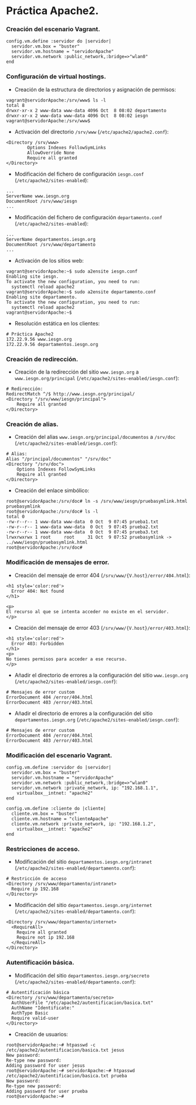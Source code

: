 # Práctica Apache2.
### Creación del escenario Vagrant.
~~~
config.vm.define :servidor do |servidor|  
  servidor.vm.box = "buster"
  servidor.vm.hostname = "servidorApache"
  servidor.vm.network :public_network,:bridge=>"wlan0"
end
~~~

### Configuración de virtual hostings.
- Creación de la estructura de directorios y asignación de permisos:
~~~
vagrant@servidorApache:/srv/www$ ls -l
total 8
drwxr-xr-x 2 www-data www-data 4096 Oct  8 08:02 departamento
drwxr-xr-x 2 www-data www-data 4096 Oct  8 08:02 iesgn
vagrant@servidorApache:/srv/www$ 
~~~

- Activación del directorio `/srv/www` (`/etc/apache2/apache2.conf`):
~~~
<Directory /srv/www>
        Options Indexes FollowSymLinks
        AllowOverride None
        Require all granted
</Directory>
~~~

- Modificación del fichero de configuración `iesgn.conf` (`/etc/apache2/sites-enabled`):
~~~
...
ServerName www.iesgn.org
DocumentRoot /srv/www/iesgn
...
~~~

- Modificación del fichero de configuración `departamento.conf` (`/etc/apache2/sites-enabled`):
~~~
...
ServerName departamentos.iesgn.org
DocumentRoot /srv/www/departamento
...
~~~

- Activación de los sitios web:
~~~
vagrant@servidorApache:~$ sudo a2ensite iesgn.conf
Enabling site iesgn.
To activate the new configuration, you need to run:
  systemctl reload apache2 
vagrant@servidorApache:~$ sudo a2ensite departamento.conf
Enabling site departamento.
To activate the new configuration, you need to run:
  systemctl reload apache2
vagrant@servidorApache:~$
~~~

- Resolución estática en los clientes:
~~~
# Práctica Apache2
172.22.9.56	www.iesgn.org
172.22.9.56	departamentos.iesgn.org
~~~

### Creación de redirección.
- Creación de la redirección del sitio `www.iesgn.org` a `www.iesgn.org/principal` (`/etc/apache2/sites-enabled/iesgn.conf`):
~~~
# Redirección:
RedirectMatch ^/$ http://www.iesgn.org/principal/
<Directory "/srv/www/iesgn/principal">
	Require all granted
</Directory>
~~~

### Creación de alias.
- Creación del alias `www.iesgn.org/principal/documentos` a `/srv/doc` (`/etc/apache2/sites-enabled/iesgn.conf`):
~~~
# Alias:
Alias "/principal/documentos" "/srv/doc"
<Directory "/srv/doc">
	Options Indexes FollowSymLinks
	Require all granted
</Directory>
~~~

- Creación del enlace simbólico:
~~~
root@servidorApache:/srv/doc# ln -s /srv/www/iesgn/pruebasymlink.html pruebasymlink
root@servidorApache:/srv/doc# ls -l
total 0
-rw-r--r-- 1 www-data www-data  0 Oct  9 07:45 prueba1.txt
-rw-r--r-- 1 www-data www-data  0 Oct  9 07:45 prueba2.txt
-rw-r--r-- 1 www-data www-data  0 Oct  9 07:45 prueba3.txt
lrwxrwxrwx 1 root     root     31 Oct  9 07:52 pruebasymlink -> ../www/iesgn/pruebasymlink.html
root@servidorApache:/srv/doc# 
~~~

### Modificación de mensajes de error.
- Creación del mensaje de error 404 (`/srv/www/{V.host}/error/404.html`):
~~~
<h1 style='color:red'>
  Error 404: Not found
</h1>

<p>
El recurso al que se intenta acceder no existe en el servidor.
</p>
~~~

- Creación del mensaje de error 403 (`/srv/www/{V.host}/error/403.html`):
~~~
<h1 style='color:red'>
  Error 403: Forbidden
</h1>
<p>
No tienes permisos para acceder a ese recurso.
</p>
~~~

- Añadir el directorio de errores a la configuración del sitio `www.iesgn.org` (`/etc/apache2/sites-enabled/iesgn.conf`):
~~~
# Mensajes de error custom
ErrorDocument 404 /error/404.html
ErrorDocument 403 /error/403.html
~~~

- Añadir el directorio de errores a la configuración del sitio `departamentos.iesgn.org` (`/etc/apache2/sites-enabled/iesgn.conf`):
~~~
# Mensajes de error custom
ErrorDocument 404 /error/404.html
ErrorDocument 403 /error/403.html
~~~

### Modificación del escenario Vagrant.
~~~
config.vm.define :servidor do |servidor|  
  servidor.vm.box = "buster"
  servidor.vm.hostname = "servidorApache"
  servidor.vm.network :public_network,:bridge=>"wlan0"
  servidor.vm.network :private_network, ip: "192.168.1.1",
    virtualbox__intnet: "apache2"
end

config.vm.define :cliente do |cliente|
  cliente.vm.box = "buster"
  cliente.vm.hostname = "clienteApache"
  cliente.vm.network :private_network, ip: "192.168.1.2",
    virtualbox__intnet: "apache2"
end
~~~

### Restricciones de acceso.
- Modificación del sitio `departamentos.iesgn.org/intranet` (`/etc/apache2/sites-enabled/departamento.conf`):
~~~
# Restricción de acceso
<Directory /srv/www/departamento/intranet>
  Require ip 192.168
</Directory>
~~~

- Modificación del sitio `departamentos.iesgn.org/internet` (`/etc/apache2/sites-enabled/departamento.conf`):
~~~
<Directory /srv/www/departamento/internet>
  <RequireAll>
    Require all granted
    Require not ip 192.168
  </RequireAll>
</Directory>
~~~

### Autentificación básica.
- Modificación del sitio `departamentos.iesgn.org/secreto` (`/etc/apache2/sites-enabled/departamento.conf`):
~~~
# Autentificación básica
<Directory /srv/www/departamento/secreto>
  AuthUserFile "/etc/apache2/autentificacion/basica.txt"
  AuthName "Identificate:"
  AuthType Basic
  Require valid-user
</Directory>
~~~

- Creación de usuarios:
~~~
root@servidorApache:~# htpasswd -c /etc/apache2/autentificacion/basica.txt jesus
New password:
Re-type new password:
Adding password for user jesus
root@servidorApache:~# servidorApache:~# htpasswd /etc/apache2/autentificacion/basica.txt prueba
New password:
Re-type new password:
Adding password for user prueba
root@servidorApache:~#
~~~